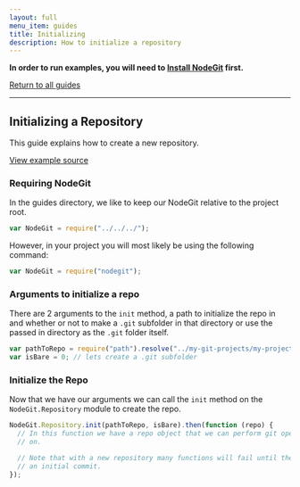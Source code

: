 ```yaml
---
layout: full
menu_item: guides
title: Initializing
description: How to initialize a repository
---
```


**In order to run examples, you will need to [Install NodeGit](../../install/basics)
first.**

[Return to all guides](../../)

* * *

Initializing a Repository
-------------------------

This guide explains how to create a new repository.

[View example source](index.js)

### Requiring NodeGit

In the guides directory, we like to keep our NodeGit relative to the project
root.

``` javascript
var NodeGit = require("../../../");
```

However, in your project you will most likely be using the following command:

``` javascript
var NodeGit = require("nodegit");
```

### Arguments to initialize a repo

There are 2 arguments to the `init` method, a path to initialize the repo in
and whether or not to make a `.git` subfolder in that directory or use the
passed in directory as the `.git` folder itself.


``` javascript
var pathToRepo = require("path").resolve("../my-git-projects/my-project");
var isBare = 0; // lets create a .git subfolder
```


### Initialize the Repo

Now that we have our arguments we can call the `init` method on the
`NodeGit.Repository` module to create the repo.

``` javascript
NodeGit.Repository.init(pathToRepo, isBare).then(function (repo) {
  // In this function we have a repo object that we can perform git operations
  // on.

  // Note that with a new repository many functions will fail until there is
  // an initial commit.
});
```
